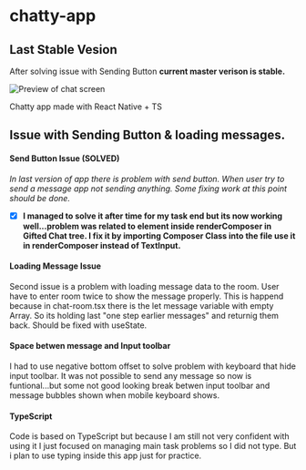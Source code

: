 # chatty-app

## Last Stable Vesion

After solving issue with Sending Button **current master verison is stable.**

![Preview of chat screen](https://user-images.githubusercontent.com/94953520/152249272-72ae405a-b6c7-48df-a954-296776f4b74c.png)


Chatty  app made with React Native + TS

## Issue with Sending Button & loading messages.

#### Send Button Issue **(SOLVED)**

_In last version of app there is problem with send button. When user try to send a message app not sending anything. Some fixing work at this point should be done._

- [x] **I managed to solve it after time for my task end but its now working well...problem was related to element inside renderComposer in Gifted Chat tree. I fix it by importing Composer Class into the file use it in renderComposer instead of TextInput.**


#### Loading Message Issue

Second issue is a problem with loading message data to the room. User have to enter room twice to show the message properly. This is happend because in chat-room.tsx there is the let message variable with empty Array. So its holding last "one step earlier messages" and returnig them back. Should be fixed with useState.

#### Space betwen message and Input toolbar

I had to use negative bottom offset to solve problem with keyboard that hide input toolbar. It was not possible to send any message so now is funtional...but some not good looking break betwen input toolbar and message bubbles shown when mobile keyboard shows.

#### TypeScript

Code is based on TypeScript but because I am still not very confident with using it I just focused on managing main task problems so I did not type. But i plan to use typing inside this app just for practice.
